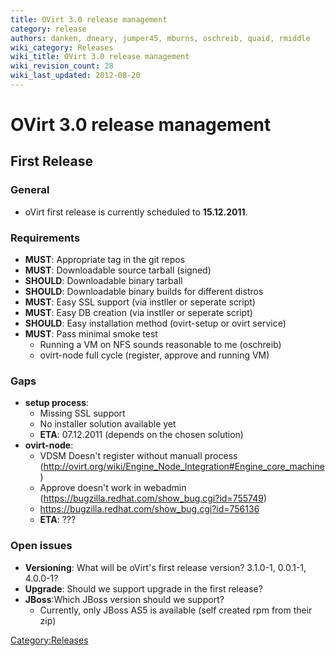```yaml
---
title: OVirt 3.0 release management
category: release
authors: danken, dneary, jumper45, mburns, oschreib, quaid, rmiddle
wiki_category: Releases
wiki_title: OVirt 3.0 release management
wiki_revision_count: 28
wiki_last_updated: 2012-08-20
---
```


# OVirt 3.0 release management

## First Release

### General

*   oVirt first release is currently scheduled to **15.12.2011**.

### Requirements

*   **MUST**: Appropriate tag in the git repos
*   **MUST**: Downloadable source tarball (signed)
*   **SHOULD**: Downloadable binary tarball
*   **SHOULD**: Downloadable binary builds for different distros
*   **MUST**: Easy SSL support (via instller or seperate script)
*   **MUST**: Easy DB creation (via instller or seperate script)
*   **SHOULD**: Easy installation method (ovirt-setup or ovirt service)
*   **MUST**: Pass minimal smoke test
    -   Running a VM on NFS sounds reasonable to me (oschreib)
    -   ovirt-node full cycle (register, approve and running VM)

### Gaps

*   **setup process**:
    -   Missing SSL support
    -   No installer solution available yet
    -   **ETA**: 07.12.2011 (depends on the chosen solution)
*   **ovirt-node**:
    -   VDSM Doesn't register without manuall process (http://ovirt.org/wiki/Engine_Node_Integration#Engine_core_machine)
    -   Approve doesn't work in webadmin (https://bugzilla.redhat.com/show_bug.cgi?id=755749)
    -   <https://bugzilla.redhat.com/show_bug.cgi?id=756136>
    -   **ETA**: ???

### Open issues

*   **Versioning**: What will be oVirt's first release version? 3.1.0-1, 0.0.1-1, 4.0.0-1?
*   **Upgrade**: Should we support upgrade in the first release?
*   **JBoss**:Which JBoss version should we support?
    -   Currently, only JBoss AS5 is available (self created rpm from their zip)

<Category:Releases>
